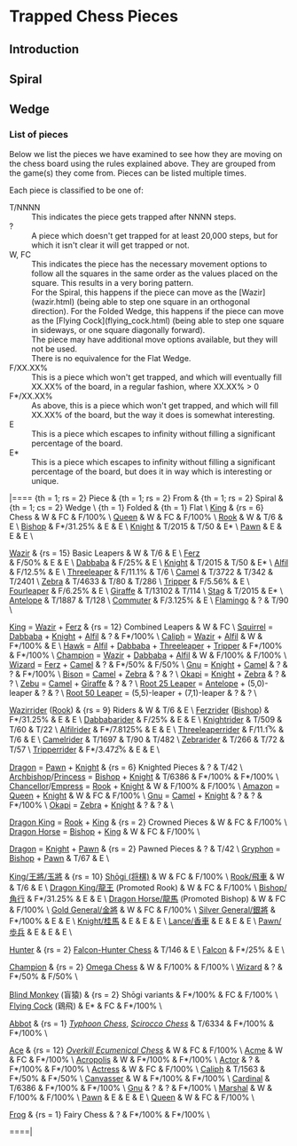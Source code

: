 # Trapped Chess Pieces

## Introduction

## Spiral

## Wedge

### List of pieces

Below we list the pieces we have examined to see how they are moving
on the chess board using the rules explained above. They are grouped
from the game(s) they come from. Pieces can be listed multiple times.

Each piece is classified to be one of:

<dl markdown="1">
<dt class = 'trapped'>T/NNNN</dt>
<dd>This indicates the piece gets trapped after NNNN steps.
<dt class = 'unknown'>?</dt>
<dd>A piece which doesn't get trapped for at least 20,000 steps, but
    for which it isn't clear it will get trapped or not.
<dt class = 'boring'>W, FC</dt>
<dd>This indicates the piece has the necessary movement options to follow
    all the squares in the same order as the values placed on the square.
    This results in a very boring pattern. <br>
    For the Spiral, this happens if the piece can move as the
    [Wazir](wazir.html) (being able to step one square in an orthogonal
    direction). For the Folded Wedge, this happens if the piece can
    move as the [Flying Cock](flying_cock.html) (being able to step one
    square in sideways, or one square diagonally forward).<br>
    The piece may have additional move options available, but they will
    not be used.<br>
    There is no equivalence for the Flat Wedge.
<dt class = 'fill'>F/XX.XX%</dt>
<dd>This is a piece which won't get trapped, and which will eventually
    fill XX.XX% of the board, in a regular fashion, where XX.XX% > 0</dd>
<dt class = 'interesting-fill'>F*/XX.XX%</dt>
<dd>As above, this is a piece which won't get trapped, and which will
    fill XX.XX% of the board, but the way it does is somewhat
    interesting.
<dt class = 'escape'>E</dt>
<dd>This is a piece which escapes to infinity without filling a significant
    percentage of the board.</dd>
<dt class = 'interesting-escape'>E*</dt>
<dd>This is a piece which escapes to infinity without filling a significant
    percentage of the board, but does it in way which is interesting
    or unique.</dd>
</dl>

|====
{th = 1; rs = 2} Piece  &
{th = 1; rs = 2} From   &
{th = 1; rs = 2} Spiral &
{th = 1; cs = 2} Wedge  \\
{th = 1} Folded & {th = 1} Flat \\
[King](king.html)
        & {rs = 6} Chess
        & W
        & FC
        & F/100%
        \\
[Queen](queen.html)
        & W
        & FC
        & F/100%
        \\
[Rook](rook.html)
        & W
        & T/6
        & E
        \\
[Bishop](bishop.html)
        & F*/31.25%
        & E
        & E
        \\
[Knight](knight.html)
        & T/2015
        & T/50
        & E*
        \\
[Pawn](pawn.html)
        & E
        & E
        & E
        \\



[Wazir](wazir.html)
        & {rs = 15} Basic Leapers
        & W
        & T/6
        & E
        \\
[Ferz](ferz.html)                 
        & F/50%
        & E
        & E
        \\
[Dabbaba](dabbaba.html)
        & F/25%
        & E
        \\
[Knight](knight.html)
        & T/2015
        & T/50
        & E*
        \\
[Alfil](alfil.html)
        & F/12.5%
        & E
        \\
[Threeleaper](threeleaper.html)
        & F/11.1%
        & T/6
        \\
[Camel](camel.html)
        & T/3722
        & T/342
        & T/2401
        \\
[Zebra](zebra.html)
        & T/4633
        & T/80
        & T/286
        \\
[Tripper](tripper.html)
        & F/5.56%
        & E
        \\
[Fourleaper](fourleaper.html)
        & F/6.25%
        & E
        \\
[Giraffe](giraffe.html)
        & T/13102
        & T/114
        \\
[Stag](stag.html)
        & T/2015
        & E*
        \\
[Antelope](antelope.html)
        & T/1887
        & T/128
        \\
[Commuter](commuter.html)
        & F/3.125%
        & E
        \\
[Flamingo](flamingo.html)
        & ?
        & T/90
        \\

[King](king.html) = [Wazir](wazir.html) + [Ferz](ferz.html)
        & {rs = 12} Combined Leapers
        & W
        & FC
        \\
[Squirrel](squirrel.html) = [Dabbaba](dabbaba.html) + [Knight](knight.html) +
                            [Alfil](alfil.html) 
        & ?
        & F*/100%
        \\
[Caliph](caliph.html) = [Wazir](wazir.html) + [Alfil](alfil.html)
        & W
        & F*/100%
        & E
        \\
[Hawk](hawk.html) = [Alfil](alfil.html) + [Dabbaba](dabbaba.html) +
                    [Threeleaper](threeleaper.html) + [Tripper](tripper.html)
        & F*/100%
        & F*/100% 
        \\
[Champion](champion.html) = [Wazir](wazir.html) + [Dabbaba](dabbaba.html) +
                            [Alfil](alfil.html)
        & W
        & F/100%
        & F/100%
        \\
[Wizard](wizard.html) = [Ferz](ferz.html) + [Camel](camel.html)
        & ?
        & F*/50%
        & F/50%
        \\
[Gnu](gnu.html) = [Knight](knight.html) + [Camel](camel.html)
        & ?
        & ?
        & F*/100%
        \\
[Bison](bison.html) = [Camel](camel.html) + [Zebra](zebra.html)
        & ?
        & ?
        \\
[Okapi](okapi.html) = [Knight](knight.html) + [Zebra](zebra.html)
        & ?
        & ?
        \\
[Zebu](zebu.html) = [Camel](camel.html) + [Giraffe](giraffe.html)
        & ?
        & ?
        \\
[Root 25 Leaper](root_25_leaper.html) = [Antelope](antelope.html) +
                                        (5,0)-leaper
        & ?
        & ?
        \\
[Root 50 Leaper](root_50_leaper.html) = (5,5)-leaper + (7,1)-leaper
        & ?
        & ?
        \\



[Wazirrider](rook.html) ([Rook](rook.html))
        & {rs = 9} Riders
        & W
        & T/6
        & E
        \\
[Ferzrider](bishop.html) ([Bishop](bishop.html))
        & F*/31.25%
        & E
        & E
        \\
[Dabbabarider](dabbabarider.html)
        & F/25%
        & E
        & E
        \\
[Knightrider](knightrider.html)
        & T/509
        & T/60
        & T/22
        \\
[Alfilrider](alfilrider.html)
        & F*/7.8125%
        & E
        & E
        \\
[Threeleaperrider](threeleaperrider.html)
        & F/11.1&#x0305;%
        & T/6
        & E
        \\
[Camelrider](camelrider.html)
        & T/1697
        & T/90
        & T/482
        \\
[Zebrarider](zebrarider.html)
        & T/266
        & T/72
        & T/57
        \\
[Tripperrider](tripperrider.html)
        & F*/3.472&#x0305;%
        & E
        & E
        \\



[Dragon](dragon.html) = [Pawn](pawn.html) + [Knight](knight.html)
        & {rs = 6} Knighted Pieces
        & ?
        & T/42     \\
[Archbishop](archbishop.html)/[Princess](archbishop.html?piece=princess)
                             = [Bishop](bishop.html) + [Knight](knight.html)
        & T/6386
        & F*/100%
        & F*/100%   \\
[Chancellor](chancellor.html)/[Empress](chancellor.html?piece=empress)
                             = [Rook](rook.html) + [Knight](knight.html)
        & W
        & F/100%
        & F/100%   \\
[Amazon](amazon.html) =  [Queen](queen.html) + [Knight](knight.html)
        & W
        & FC
        & F/100%       \\
[Gnu](gnu.html) = [Camel](camel.html) + [Knight](knight.html)
        & ?
        & ?
        & F*/100%
        \\
[Okapi](okapi.html) = [Zebra](zebra.html) + [Knight](knight.html)
        & ?
        & ?
        &
        \\


[Dragon King](dragon_king.html) = [Rook](rook.html) + [King](king.html)
        & {rs = 2} Crowned Pieces
        & W
        & FC
        & F/100%
        \\
[Dragon Horse](dragon_horse.html) = [Bishop](bishop.html) + [King](king.html)
        & W
        & FC
        & F/100%
        \\


[Dragon](dragon.html) = [Knight](knight.html) + [Pawn](pawn.html)
        & {rs = 2} Pawned Pieces
        & ?
        & T/42
        \\
[Gryphon](gryphon.html) = [Bishop](bishop.html) + [Pawn](pawn.html)
        & T/67
        & E
        \\

[King/&#x738b;&#x5c07;/&#x7389;&#x5c07;](king.html)
        & {rs = 10} [Sh&#x14d;gi (&#x5c06;&#x68cb;)](#wiki:Shogi)
        & W
        & FC
        & F/100% \\
[Rook/&#x98db;&#x8eca;](rook.html)
        & W 
        & T/6
        & E
        \\
[Dragon King/&#x9f8d;&#x738b;](dragon_king.html) (Promoted Rook)
        & W
        & FC
        & F/100%
        \\
[Bishop/&#x89d2;&#x884c;](bishop.html)
        & F*/31.25%
        & E
        & E
        \\
[Dragon Horse/&#x9f8d;&#x99ac;](dragon_horse.html) (Promoted Bishop)
        & W
        & FC
        & F/100%
        \\
[Gold General/&#x91d1;&#x5c07;](gold_general.html)
        & W
        & FC
        & F/100%
        \\
[Silver General/&#x9280;&#x5c07;](silver_general.html)
        & F*/100%
        & E
        & E
        \\
[Knight/&#x6842;&#x99ac;](shogi_knight.html)
        & E
        & E
        & E
        \\
[Lance/&#x9999;&#x8eca;](lance.html)
        & E
        & E
        & E
        \\
[Pawn/&#x6b69;&#x5175;](pawn.html)
        & E
        & E
        & E
        \\

[Hunter](hunter.html)
        & {rs = 2} [Falcon-Hunter Chess](#wiki:Falcon-hunter_chess)
        & T/146
        & E
        \\
[Falcon](falcon.html)
        & F*/25%
        & E 
        \\

[Champion](champion.html)
        & {rs = 2} [Omega Chess](#wiki) 
        & W
        & F/100%
        & F/100%
        \\
[Wizard](wizard.html)
        & ?
        & F*/50%
        & F/50%
        \\


[Blind Monkey](blind_monkey.html) (&#x76f2;&#x733f;)
        & {rs = 2} Sh&#x14d;gi variants
        & F*/100%
        & FC
        & F/100%
        \\
[Flying Cock](flying_cock.html) (&#x9d8f;&#x98db;)
        & E*
        & FC
        & F*/100%
        \\

[Abbot](abbot.html)
        & {rs = 1} [*Typhoon Chess*](#chess-v:rules/typhoon-revised),
                   [*Scirocco Chess*](#chess-v:invention/scirocco)
        & T/6334
        & F*/100%
        & F*/100%
        \\

[Ace](amazon.html?piece=ace)
        & {rs = 12} [*Overkill Ecumenical
                     Chess*](#chess-v:rules/overkill-ecumenical-chess)
        & W
        & FC
        & F/100%
        \\
[Acme](acme.html)
        & W
        & FC
        & F*/100%
        \\
[Acropolis](acropolis.html)
        & W
        & F*/100%
        & F*/100%
        \\
[Actor](actor.html)
        & ?
        & F*/100%
        & F*/100%
        \\
[Actress](actress.html)
        & W
        & FC
        & F/100%
        \\
[Caliph](oec_caliph.html)
        & T/1563
        & F*/50%
        & F*/50%
        \\
[Canvasser](canvasser.html)
        & W
        & F*/100%
        & F*/100%
        \\
[Cardinal](archbishop.html?piece=cardinal)
        & T/6386
        & F*/100%
        & F*/100%
        \\
[Gnu](gnu.html)
        & ?
        & ?
        & F*/100%
        \\
[Marshal](chancellor.html?piece=marshal)
        & W
        & F/100%
        & F/100%
        \\
[Pawn](pawn.html)
        & E
        & E
        & E
        \\
[Queen](queen.html)
        & W
        & FC
        & F/100%
        \\


[Frog](frog.html)
        & {rs = 1} Fairy Chess
        & ?
        & F*/100%
        & F*/100%
        \\

====|


